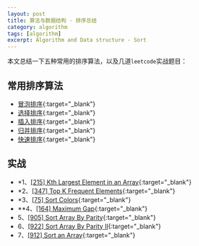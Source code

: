 ```yaml
---
layout: post
title: 算法与数据结构 - 排序总结
category: algorithm
tags: [algorithm]
excerpt: Algorithm and Data structure - Sort
---
```



本文总结一下五种常用的排序算法，以及几道`leetcode`实战题目：  


## 常用排序算法  

- [冒泡排序](http://yaoyichen.cn/algorithm/2020/05/16/sort-bubble.html){:target="_blank"}  
- [选择排序](http://yaoyichen.cn/algorithm/2020/05/16/sort-selection.html){:target="_blank"}  
- [插入排序](http://yaoyichen.cn/algorithm/2020/05/16/sort-insertion.html){:target="_blank"}  
- [归并排序](http://yaoyichen.cn/algorithm/2020/05/16/sort-merge.html){:target="_blank"}  
- [快速排序](http://yaoyichen.cn/algorithm/2020/05/16/sort-quick.html){:target="_blank"}  

## 实战  

- *1、[[215] Kth Largest Element in an Array](http://yaoyichen.cn/algorithm/2020/05/17/leetcode-215.html){:target="_blank"}  
- *2、[[347] Top K Frequent Elements](http://yaoyichen.cn/algorithm/2020/05/17/leetcode-347.html){:target="_blank"}  
- *3、[[75] Sort Colors](http://yaoyichen.cn/algorithm/2020/04/27/leetcode-75.html){:target="_blank"}  
- **4、[[164] Maximum Gap](http://yaoyichen.cn/algorithm/2020/07/03/leetcode-164.html){:target="_blank"}  
- 5、[[905] Sort Array By Parity](http://yaoyichen.cn/algorithm/2020/07/15/leetcode-905.html){:target="_blank"}  
- 6、[[922] Sort Array By Parity II](http://yaoyichen.cn/algorithm/2020/07/15/leetcode-922.html){:target="_blank"}  
- 7、[[912] Sort an Array](http://yaoyichen.cn/algorithm/2020/07/15/leetcode-912.html){:target="_blank"}  

